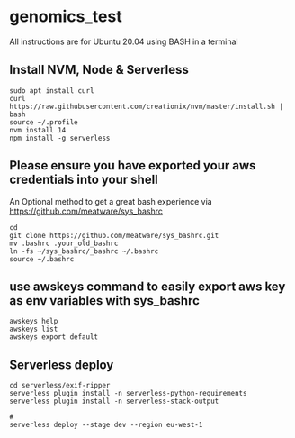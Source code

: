 # genomics_test
All instructions are for Ubuntu 20.04 using BASH in a terminal

## Install NVM, Node & Serverless
```
sudo apt install curl 
curl https://raw.githubusercontent.com/creationix/nvm/master/install.sh | bash 
source ~/.profile  
nvm install 14
npm install -g serverless
```

## Please ensure you have exported your aws credentials into your shell
An Optional method to get a great bash experience via https://github.com/meatware/sys_bashrc

```
cd
git clone https://github.com/meatware/sys_bashrc.git
mv .bashrc .your_old_bashrc
ln -fs ~/sys_bashrc/_bashrc ~/.bashrc
source ~/.bashrc
```

## use awskeys command to easily export aws key as env variables with sys_bashrc

```
awskeys help
awskeys list
awskeys export default
```

## Serverless deploy

```
cd serverless/exif-ripper
serverless plugin install -n serverless-python-requirements
serverless plugin install -n serverless-stack-output

#
serverless deploy --stage dev --region eu-west-1
```
